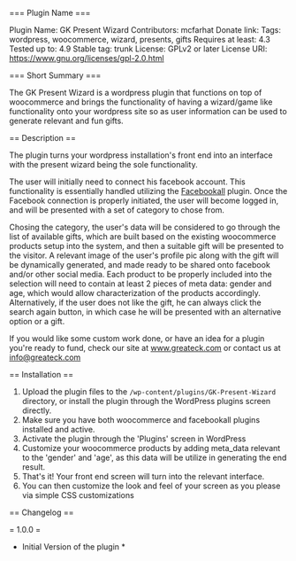 === Plugin Name ===

Plugin Name: GK Present Wizard
Contributors: mcfarhat
Donate link:
Tags: wordpress, woocommerce, wizard, presents, gifts
Requires at least: 4.3
Tested up to: 4.9
Stable tag: trunk
License: GPLv2 or later
License URI: https://www.gnu.org/licenses/gpl-2.0.html

=== Short Summary ===

The GK Present Wizard is a wordpress plugin that functions on top of woocommerce and brings the functionality of having a wizard/game like functionality onto your wordpress site so as user information can be used to generate relevant and fun gifts.

== Description ==

The plugin turns your wordpress installation's front end into an interface with the present wizard being the sole functionality. 

The user will initially need to connect his facebook account. This functionality is essentially handled utilizing the <a href="https://wordpress.org/plugins/facebookall/">Facebookall</a> plugin. Once the Facebook connection is properly initiated, the user will become logged in, and will be presented with a set of category to chose from.

Chosing the category, the user's data will be considered to go through the list of available gifts, which are built based on the existing woocommerce products setup into the system, and then a suitable gift will be presented to the visitor. A relevant image of the user's profile pic along with the gift will be dynamically generated, and made ready to be shared onto facebook and/or other social media.
Each product to be properly included into the selection will need to contain at least 2 pieces of meta data: gender and age, which would allow characterization of the products accordingly.
Alternatively, if the user does not like the gift, he can always click the search again button, in which case he will be presented with an alternative option or a gift.

If you would like some custom work done, or have an idea for a plugin you're ready to fund, check our site at www.greateck.com or contact us at info@greateck.com

== Installation ==

1. Upload the plugin files to the `/wp-content/plugins/GK-Present-Wizard` directory, or install the plugin through the WordPress plugins screen directly.
2. Make sure you have both woocommerce and facebookall plugins installed and active.
3. Activate the plugin through the 'Plugins' screen in WordPress
4. Customize your woocommerce products by adding meta_data relevant to the 'gender' and 'age', as this data will be utilize in generating the end result.
5. That's it! Your front end screen will turn into the relevant interface.
6. You can then customize the look and feel of your screen as you please via simple CSS customizations

== Changelog ==

= 1.0.0 =
* Initial Version of the plugin *
